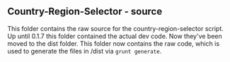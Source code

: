 ## Country-Region-Selector - source

This folder contains the raw source for the country-region-selector script. Up until 0.1.7 this folder contained
the actual dev code. Now they've been moved to the dist folder. This folder now contains the raw code, which is 
used to generate the files in /dist via `grunt generate`.
